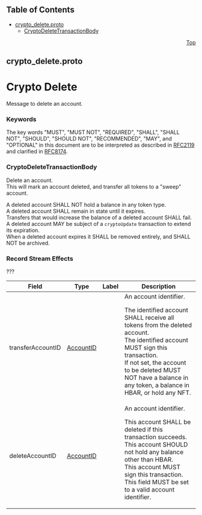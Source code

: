 ## Table of Contents

- [crypto_delete.proto](#crypto_delete-proto)
    - [CryptoDeleteTransactionBody](#proto-CryptoDeleteTransactionBody)
  



<a name="crypto_delete-proto"></a>
<p align="right"><a href="#top">Top</a></p>

## crypto_delete.proto
# Crypto Delete
Message to delete an account.

### Keywords
The key words "MUST", "MUST NOT", "REQUIRED", "SHALL", "SHALL NOT",
"SHOULD", "SHOULD NOT", "RECOMMENDED", "MAY", and "OPTIONAL" in this
document are to be interpreted as described in
[RFC2119](https://www.ietf.org/rfc/rfc2119) and clarified in
[RFC8174](https://www.ietf.org/rfc/rfc8174).


<a name="proto-CryptoDeleteTransactionBody"></a>

### CryptoDeleteTransactionBody
Delete an account.<br/>
This will mark an account deleted, and transfer all tokens to a "sweep"
account.

A deleted account SHALL NOT hold a balance in any token type.<br/>
A deleted account SHALL remain in state until it expires.<br/>
Transfers that would increase the balance of a deleted account
SHALL fail.<br/>
A deleted account MAY be subject of a `cryptoUpdate` transaction to extend
its expiration.<br/>
When a deleted account expires it SHALL be removed entirely, and SHALL NOT
be archived.

### Record Stream Effects
???


| Field | Type | Label | Description |
| ----- | ---- | ----- | ----------- |
| transferAccountID | [AccountID](#proto-AccountID) |  | An account identifier. <p> The identified account SHALL receive all tokens from the deleted account.<br/> The identified account MUST sign this transaction.<br/> If not set, the account to be deleted MUST NOT have a balance in any token, a balance in HBAR, or hold any NFT. |
| deleteAccountID | [AccountID](#proto-AccountID) |  | An account identifier. <p> This account SHALL be deleted if this transaction succeeds.<br/> This account SHOULD not hold any balance other than HBAR.<br/> This account MUST sign this transaction.<br/> This field MUST be set to a valid account identifier. |





 <!-- end messages -->

 <!-- end enums -->

 <!-- end HasExtensions -->

 <!-- end services -->


